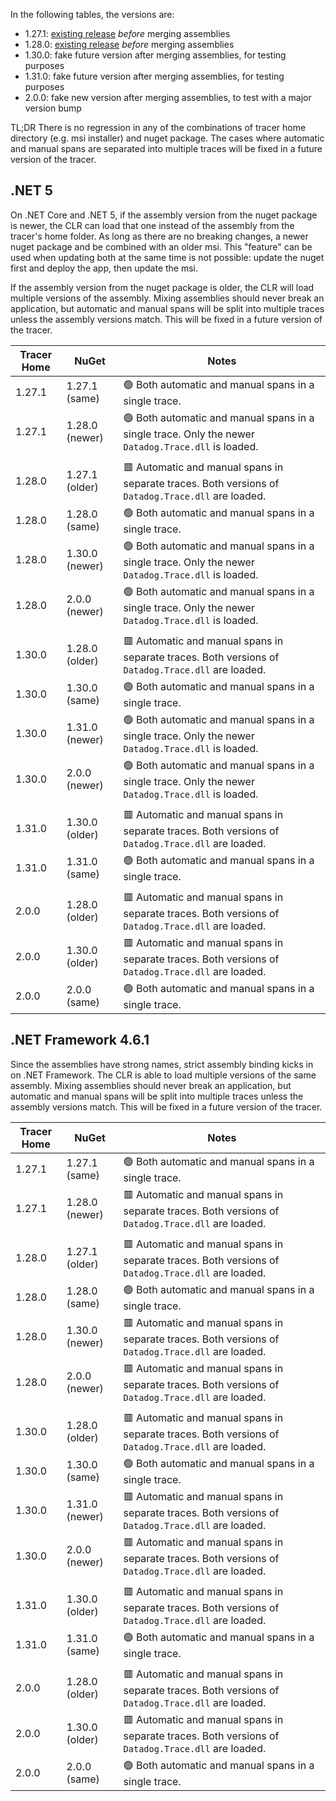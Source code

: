 In the following tables, the versions are:
- 1.27.1: [existing release](https://github.com/DataDog/dd-trace-dotnet/releases/tag/v1.27.1) _before_ merging assemblies
- 1.28.0: [existing release](https://github.com/DataDog/dd-trace-dotnet/releases/tag/v1.28.0) _before_ merging assemblies
- 1.30.0: fake future version after merging assemblies, for testing purposes
- 1.31.0: fake future version after merging assemblies, for testing purposes
- 2.0.0:  fake new version after merging assemblies, to test with a major version bump

TL;DR There is no regression in any of the combinations of tracer home directory (e.g. msi installer) and nuget package. The cases where automatic and manual spans are separated into multiple traces will be fixed in a future version of the tracer.

## .NET 5

On .NET Core and .NET 5, if the assembly version from the nuget package is newer, the CLR can load that one instead of the assembly from the tracer's home folder. As long as there are no breaking changes, a newer nuget package and be combined with an older msi. This "feature" can be used when updating both at the same time is not possible: update the nuget first and deploy the app, then update the msi.

If the assembly version from the nuget package is older, the CLR will load multiple versions of the assembly. Mixing assemblies should never break an application, but automatic and manual spans will be split into multiple traces unless the assembly versions match. This will be fixed in a future version of the tracer.

| Tracer Home | NuGet          | Notes                                                                                                           |
| ----------- | -------------- | --------------------------------------------------------------------------------------------------------------- |
| 1.27.1      | 1.27.1 (same)  | :green_circle: Both automatic and manual spans in a single trace.                                               |
| 1.27.1      | 1.28.0 (newer) | :green_circle: Both automatic and manual spans in a single trace. Only the newer `Datadog.Trace.dll` is loaded. |
|             |                |                                                                                                                 |
| 1.28.0      | 1.27.1 (older) | :red_square: Automatic and manual spans in separate traces. Both versions of `Datadog.Trace.dll` are loaded.    |
| 1.28.0      | 1.28.0 (same)  | :green_circle: Both automatic and manual spans in a single trace.                                               |
| 1.28.0      | 1.30.0 (newer) | :green_circle: Both automatic and manual spans in a single trace. Only the newer `Datadog.Trace.dll` is loaded. |
| 1.28.0      | 2.0.0  (newer) | :green_circle: Both automatic and manual spans in a single trace. Only the newer `Datadog.Trace.dll` is loaded. |
|             |                |                                                                                                                 |
| 1.30.0      | 1.28.0 (older) | :red_square: Automatic and manual spans in separate traces. Both versions of `Datadog.Trace.dll` are loaded.    |
| 1.30.0      | 1.30.0 (same)  | :green_circle: Both automatic and manual spans in a single trace.                                               |
| 1.30.0      | 1.31.0 (newer) | :green_circle: Both automatic and manual spans in a single trace. Only the newer `Datadog.Trace.dll` is loaded. |
| 1.30.0      | 2.0.0  (newer) | :green_circle: Both automatic and manual spans in a single trace. Only the newer `Datadog.Trace.dll` is loaded. |
|             |                |                                                                                                                 |
| 1.31.0      | 1.30.0 (older) | :red_square: Automatic and manual spans in separate traces. Both versions of `Datadog.Trace.dll` are loaded.    |
| 1.31.0      | 1.31.0 (same)  | :green_circle: Both automatic and manual spans in a single trace.                                               |
|             |                |                                                                                                                 |
| 2.0.0       | 1.28.0 (older) | :red_square: Automatic and manual spans in separate traces. Both versions of `Datadog.Trace.dll` are loaded.    |
| 2.0.0       | 1.30.0 (older) | :red_square: Automatic and manual spans in separate traces. Both versions of `Datadog.Trace.dll` are loaded.    |
| 2.0.0       | 2.0.0 (same)   | :green_circle: Both automatic and manual spans in a single trace.                                               |


## .NET Framework 4.6.1

Since the assemblies have strong names, strict assembly binding kicks in on .NET Framework. The CLR is able to load multiple versions of the same assembly. Mixing assemblies should never break an application, but automatic and manual spans will be split into multiple traces unless the assembly versions match. This will be fixed in a future version of the tracer.

| Tracer Home | NuGet          | Notes                                                                                                        |
| ----------- | -------------- | ------------------------------------------------------------------------------------------------------------ |
| 1.27.1      | 1.27.1 (same)  | :green_circle: Both automatic and manual spans in a single trace.                                            |
| 1.27.1      | 1.28.0 (newer) | :red_square: Automatic and manual spans in separate traces. Both versions of `Datadog.Trace.dll` are loaded. |
|             |                |
| 1.28.0      | 1.27.1 (older) | :red_square: Automatic and manual spans in separate traces. Both versions of `Datadog.Trace.dll` are loaded. |
| 1.28.0      | 1.28.0 (same)  | :green_circle: Both automatic and manual spans in a single trace.                                            |
| 1.28.0      | 1.30.0 (newer) | :red_square: Automatic and manual spans in separate traces. Both versions of `Datadog.Trace.dll` are loaded. |
| 1.28.0      | 2.0.0  (newer) | :red_square: Automatic and manual spans in separate traces. Both versions of `Datadog.Trace.dll` are loaded. |
|             |                |
| 1.30.0      | 1.28.0 (older) | :red_square: Automatic and manual spans in separate traces. Both versions of `Datadog.Trace.dll` are loaded. |
| 1.30.0      | 1.30.0 (same)  | :green_circle: Both automatic and manual spans in a single trace.                                            |
| 1.30.0      | 1.31.0 (newer) | :red_square: Automatic and manual spans in separate traces. Both versions of `Datadog.Trace.dll` are loaded. |
| 1.30.0      | 2.0.0  (newer) | :red_square: Automatic and manual spans in separate traces. Both versions of `Datadog.Trace.dll` are loaded. |
|             |                |
| 1.31.0      | 1.30.0 (older) | :red_square: Automatic and manual spans in separate traces. Both versions of `Datadog.Trace.dll` are loaded. |
| 1.31.0      | 1.31.0 (same)  | :green_circle: Both automatic and manual spans in a single trace.                                            |
|             |                |
| 2.0.0       | 1.28.0 (older) | :red_square: Automatic and manual spans in separate traces. Both versions of `Datadog.Trace.dll` are loaded. |
| 2.0.0       | 1.30.0 (older) | :red_square: Automatic and manual spans in separate traces. Both versions of `Datadog.Trace.dll` are loaded. |
| 2.0.0       | 2.0.0 (same)   | :green_circle: Both automatic and manual spans in a single trace.                                            |
